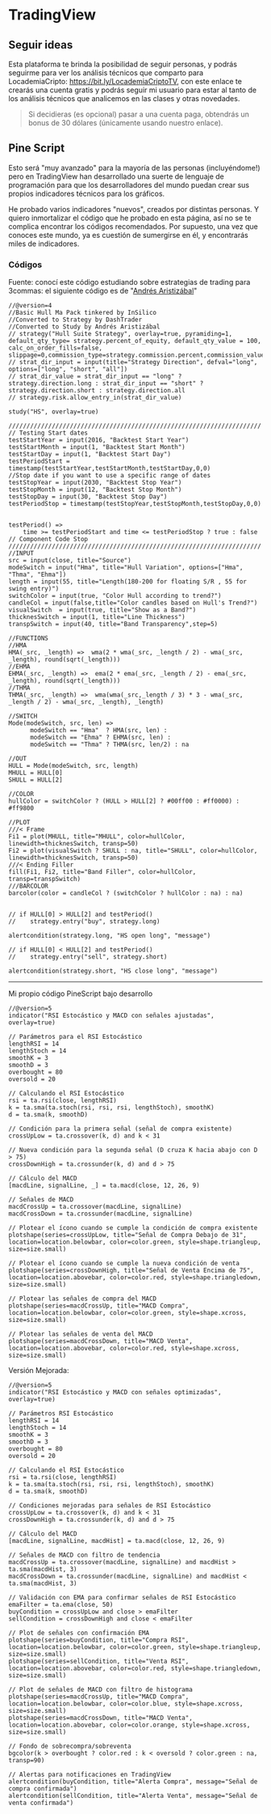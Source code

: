 # TradingView

## Seguir ideas
Esta plataforma te brinda la posibilidad de seguir personas, y podrás seguirme para ver los análisis técnicos que comparto para  LocademiaCripto: https://bit.ly/LocademiaCriptoTV, con este enlace te crearás una cuenta gratis y podrás seguir mi usuario para estar al tanto de los análisis técnicos que analicemos en las clases y otras novedades.

>Si decidieras (es opcional) pasar a una cuenta paga, obtendrás un bonus de 30 dólares (únicamente usando nuestro enlace).

## Pine Script

Esto será "muy avanzado" para la mayoría de las personas (incluyéndome!) pero en TradingView han desarrollado una suerte de lenguaje de programación para que los desarrolladores del mundo puedan crear sus propios indicadores técnicos para los gráficos.

He probado varios indicadores "nuevos", creados por distintas personas. Y quiero inmortalizar el código que he probado en esta página, así no se te complica encontrar los códigos recomendados. Por supuesto, una vez que conoces este mundo, ya es cuestión de sumergirse en él, y encontrarás miles de indicadores.

### Códigos

Fuente: conocí este código estudiando sobre estrategias de trading para 3commas: el siguiente código es de "[Andrés Aristizábal](https://youtu.be/c3YxFz-72cU?t=748)"

```
//@version=4
//Basic Hull Ma Pack tinkered by InSilico 
//Converted to Strategy by DashTrader
//Converted to Study by Andrés Aristizábal
// strategy("Hull Suite Strategy", overlay=true, pyramiding=1, default_qty_type= strategy.percent_of_equity, default_qty_value = 100, calc_on_order_fills=false, slippage=0,commission_type=strategy.commission.percent,commission_value=0)
// strat_dir_input = input(title="Strategy Direction", defval="long", options=["long", "short", "all"])
// strat_dir_value = strat_dir_input == "long" ? strategy.direction.long : strat_dir_input == "short" ? strategy.direction.short : strategy.direction.all
// strategy.risk.allow_entry_in(strat_dir_value)

study("HS", overlay=true)

//////////////////////////////////////////////////////////////////////
// Testing Start dates
testStartYear = input(2016, "Backtest Start Year")
testStartMonth = input(1, "Backtest Start Month")
testStartDay = input(1, "Backtest Start Day")
testPeriodStart = timestamp(testStartYear,testStartMonth,testStartDay,0,0)
//Stop date if you want to use a specific range of dates
testStopYear = input(2030, "Backtest Stop Year")
testStopMonth = input(12, "Backtest Stop Month")
testStopDay = input(30, "Backtest Stop Day")
testPeriodStop = timestamp(testStopYear,testStopMonth,testStopDay,0,0)


testPeriod() =>
    time >= testPeriodStart and time <= testPeriodStop ? true : false
// Component Code Stop
//////////////////////////////////////////////////////////////////////
//INPUT
src = input(close, title="Source")
modeSwitch = input("Hma", title="Hull Variation", options=["Hma", "Thma", "Ehma"])
length = input(55, title="Length(180-200 for floating S/R , 55 for swing entry)")
switchColor = input(true, "Color Hull according to trend?")
candleCol = input(false,title="Color candles based on Hull's Trend?")
visualSwitch  = input(true, title="Show as a Band?")
thicknesSwitch = input(1, title="Line Thickness")
transpSwitch = input(40, title="Band Transparency",step=5)

//FUNCTIONS
//HMA
HMA(_src, _length) =>  wma(2 * wma(_src, _length / 2) - wma(_src, _length), round(sqrt(_length)))
//EHMA    
EHMA(_src, _length) =>  ema(2 * ema(_src, _length / 2) - ema(_src, _length), round(sqrt(_length)))
//THMA    
THMA(_src, _length) =>  wma(wma(_src,_length / 3) * 3 - wma(_src, _length / 2) - wma(_src, _length), _length)
    
//SWITCH
Mode(modeSwitch, src, len) =>
      modeSwitch == "Hma"  ? HMA(src, len) :
      modeSwitch == "Ehma" ? EHMA(src, len) : 
      modeSwitch == "Thma" ? THMA(src, len/2) : na
      
//OUT
HULL = Mode(modeSwitch, src, length)
MHULL = HULL[0]
SHULL = HULL[2]

//COLOR
hullColor = switchColor ? (HULL > HULL[2] ? #00ff00 : #ff0000) : #ff9800

//PLOT
///< Frame
Fi1 = plot(MHULL, title="MHULL", color=hullColor, linewidth=thicknesSwitch, transp=50)
Fi2 = plot(visualSwitch ? SHULL : na, title="SHULL", color=hullColor, linewidth=thicknesSwitch, transp=50)
///< Ending Filler
fill(Fi1, Fi2, title="Band Filler", color=hullColor, transp=transpSwitch)
///BARCOLOR
barcolor(color = candleCol ? (switchColor ? hullColor : na) : na)


// if HULL[0] > HULL[2] and testPeriod()
//    strategy.entry("buy", strategy.long)

alertcondition(strategy.long, "HS open long", "message")

// if HULL[0] < HULL[2] and testPeriod()
//    strategy.entry("sell", strategy.short)

alertcondition(strategy.short, "HS close long", "message")
```

***

Mi propio código PineScript bajo desarrollo 

```
//@version=5
indicator("RSI Estocástico y MACD con señales ajustadas", overlay=true)

// Parámetros para el RSI Estocástico
lengthRSI = 14
lengthStoch = 14
smoothK = 3
smoothD = 3
overbought = 80
oversold = 20

// Calculando el RSI Estocástico
rsi = ta.rsi(close, lengthRSI)
k = ta.sma(ta.stoch(rsi, rsi, rsi, lengthStoch), smoothK)
d = ta.sma(k, smoothD)

// Condición para la primera señal (señal de compra existente)
crossUpLow = ta.crossover(k, d) and k < 31

// Nueva condición para la segunda señal (D cruza K hacia abajo con D > 75)
crossDownHigh = ta.crossunder(k, d) and d > 75

// Cálculo del MACD
[macdLine, signalLine, _] = ta.macd(close, 12, 26, 9)

// Señales de MACD
macdCrossUp = ta.crossover(macdLine, signalLine)
macdCrossDown = ta.crossunder(macdLine, signalLine)

// Plotear el ícono cuando se cumple la condición de compra existente
plotshape(series=crossUpLow, title="Señal de Compra Debajo de 31", location=location.belowbar, color=color.green, style=shape.triangleup, size=size.small)

// Plotear el ícono cuando se cumple la nueva condición de venta
plotshape(series=crossDownHigh, title="Señal de Venta Encima de 75", location=location.abovebar, color=color.red, style=shape.triangledown, size=size.small)

// Plotear las señales de compra del MACD
plotshape(series=macdCrossUp, title="MACD Compra", location=location.belowbar, color=color.green, style=shape.xcross, size=size.small)

// Plotear las señales de venta del MACD
plotshape(series=macdCrossDown, title="MACD Venta", location=location.abovebar, color=color.red, style=shape.xcross, size=size.small)
```

Versión Mejorada:

```
//@version=5
indicator("RSI Estocástico y MACD con señales optimizadas", overlay=true)

// Parámetros RSI Estocástico
lengthRSI = 14
lengthStoch = 14
smoothK = 3
smoothD = 3
overbought = 80
oversold = 20

// Calculando el RSI Estocástico
rsi = ta.rsi(close, lengthRSI)
k = ta.sma(ta.stoch(rsi, rsi, rsi, lengthStoch), smoothK)
d = ta.sma(k, smoothD)

// Condiciones mejoradas para señales de RSI Estocástico
crossUpLow = ta.crossover(k, d) and k < 31
crossDownHigh = ta.crossunder(k, d) and d > 75

// Cálculo del MACD
[macdLine, signalLine, macdHist] = ta.macd(close, 12, 26, 9)

// Señales de MACD con filtro de tendencia
macdCrossUp = ta.crossover(macdLine, signalLine) and macdHist > ta.sma(macdHist, 3)
macdCrossDown = ta.crossunder(macdLine, signalLine) and macdHist < ta.sma(macdHist, 3)

// Validación con EMA para confirmar señales de RSI Estocástico
emaFilter = ta.ema(close, 50)
buyCondition = crossUpLow and close > emaFilter
sellCondition = crossDownHigh and close < emaFilter

// Plot de señales con confirmación EMA
plotshape(series=buyCondition, title="Compra RSI", location=location.belowbar, color=color.green, style=shape.triangleup, size=size.small)
plotshape(series=sellCondition, title="Venta RSI", location=location.abovebar, color=color.red, style=shape.triangledown, size=size.small)

// Plot de señales de MACD con filtro de histograma
plotshape(series=macdCrossUp, title="MACD Compra", location=location.belowbar, color=color.blue, style=shape.xcross, size=size.small)
plotshape(series=macdCrossDown, title="MACD Venta", location=location.abovebar, color=color.orange, style=shape.xcross, size=size.small)

// Fondo de sobrecompra/sobreventa
bgcolor(k > overbought ? color.red : k < oversold ? color.green : na, transp=90)

// Alertas para notificaciones en TradingView
alertcondition(buyCondition, title="Alerta Compra", message="Señal de compra confirmada")
alertcondition(sellCondition, title="Alerta Venta", message="Señal de venta confirmada")

```
